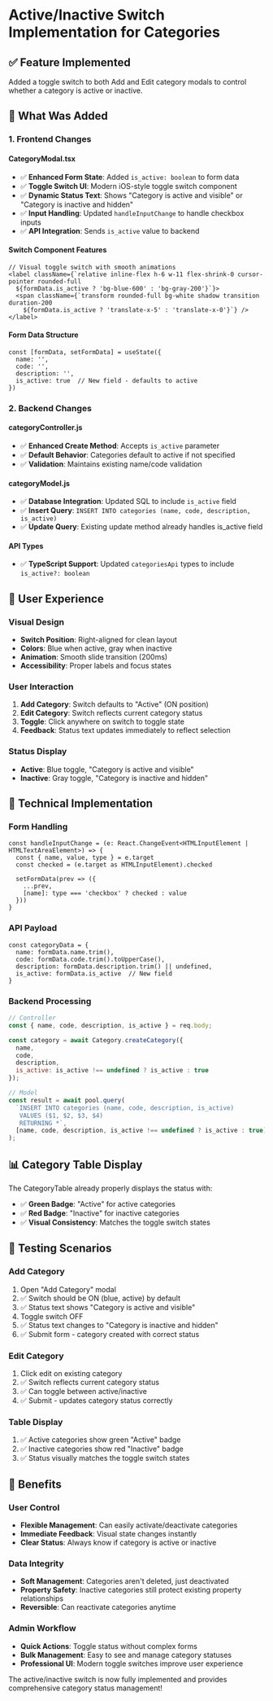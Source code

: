 # Active/Inactive Switch Implementation for Categories

## ✅ **Feature Implemented**
Added a toggle switch to both Add and Edit category modals to control whether a category is active or inactive.

## 🎯 **What Was Added**

### **1. Frontend Changes**

#### **CategoryModal.tsx**
- ✅ **Enhanced Form State**: Added `is_active: boolean` to form data
- ✅ **Toggle Switch UI**: Modern iOS-style toggle switch component
- ✅ **Dynamic Status Text**: Shows "Category is active and visible" or "Category is inactive and hidden"
- ✅ **Input Handling**: Updated `handleInputChange` to handle checkbox inputs
- ✅ **API Integration**: Sends `is_active` value to backend

#### **Switch Component Features**
```tsx
// Visual toggle switch with smooth animations
<label className={`relative inline-flex h-6 w-11 flex-shrink-0 cursor-pointer rounded-full 
  ${formData.is_active ? 'bg-blue-600' : 'bg-gray-200'}`}>
  <span className={`transform rounded-full bg-white shadow transition duration-200 
    ${formData.is_active ? 'translate-x-5' : 'translate-x-0'}`} />
</label>
```

#### **Form Data Structure**
```tsx
const [formData, setFormData] = useState({
  name: '',
  code: '',
  description: '',
  is_active: true  // New field - defaults to active
})
```

### **2. Backend Changes**

#### **categoryController.js**
- ✅ **Enhanced Create Method**: Accepts `is_active` parameter
- ✅ **Default Behavior**: Categories default to active if not specified
- ✅ **Validation**: Maintains existing name/code validation

#### **categoryModel.js**
- ✅ **Database Integration**: Updated SQL to include `is_active` field
- ✅ **Insert Query**: `INSERT INTO categories (name, code, description, is_active)`
- ✅ **Update Query**: Existing update method already handles is_active field

#### **API Types**
- ✅ **TypeScript Support**: Updated `categoriesApi` types to include `is_active?: boolean`

## 🎨 **User Experience**

### **Visual Design**
- **Switch Position**: Right-aligned for clean layout
- **Colors**: Blue when active, gray when inactive
- **Animation**: Smooth slide transition (200ms)
- **Accessibility**: Proper labels and focus states

### **User Interaction**
1. **Add Category**: Switch defaults to "Active" (ON position)
2. **Edit Category**: Switch reflects current category status
3. **Toggle**: Click anywhere on switch to toggle state
4. **Feedback**: Status text updates immediately to reflect selection

### **Status Display**
- **Active**: Blue toggle, "Category is active and visible"
- **Inactive**: Gray toggle, "Category is inactive and hidden"

## 🔧 **Technical Implementation**

### **Form Handling**
```tsx
const handleInputChange = (e: React.ChangeEvent<HTMLInputElement | HTMLTextAreaElement>) => {
  const { name, value, type } = e.target
  const checked = (e.target as HTMLInputElement).checked
  
  setFormData(prev => ({
    ...prev,
    [name]: type === 'checkbox' ? checked : value
  }))
}
```

### **API Payload**
```tsx
const categoryData = {
  name: formData.name.trim(),
  code: formData.code.trim().toUpperCase(),
  description: formData.description.trim() || undefined,
  is_active: formData.is_active  // New field
}
```

### **Backend Processing**
```javascript
// Controller
const { name, code, description, is_active } = req.body;

const category = await Category.createCategory({
  name,
  code,
  description,
  is_active: is_active !== undefined ? is_active : true
});

// Model
const result = await pool.query(
  `INSERT INTO categories (name, code, description, is_active) 
   VALUES ($1, $2, $3, $4) 
   RETURNING *`,
  [name, code, description, is_active !== undefined ? is_active : true]
);
```

## 📊 **Category Table Display**
The CategoryTable already properly displays the status with:
- ✅ **Green Badge**: "Active" for active categories
- ✅ **Red Badge**: "Inactive" for inactive categories
- ✅ **Visual Consistency**: Matches the toggle switch states

## 🧪 **Testing Scenarios**

### **Add Category**
1. Open "Add Category" modal
2. ✅ Switch should be ON (blue, active) by default
3. ✅ Status text shows "Category is active and visible"
4. Toggle switch OFF
5. ✅ Status text changes to "Category is inactive and hidden"
6. ✅ Submit form - category created with correct status

### **Edit Category**
1. Click edit on existing category
2. ✅ Switch reflects current category status
3. ✅ Can toggle between active/inactive
4. ✅ Submit - updates category status correctly

### **Table Display**
1. ✅ Active categories show green "Active" badge
2. ✅ Inactive categories show red "Inactive" badge
3. ✅ Status visually matches the toggle switch states

## 🎯 **Benefits**

### **User Control**
- **Flexible Management**: Can easily activate/deactivate categories
- **Immediate Feedback**: Visual state changes instantly
- **Clear Status**: Always know if category is active or inactive

### **Data Integrity**
- **Soft Management**: Categories aren't deleted, just deactivated
- **Property Safety**: Inactive categories still protect existing property relationships
- **Reversible**: Can reactivate categories anytime

### **Admin Workflow**
- **Quick Actions**: Toggle status without complex forms
- **Bulk Management**: Easy to see and manage category statuses
- **Professional UI**: Modern toggle switches improve user experience

The active/inactive switch is now fully implemented and provides comprehensive category status management!

